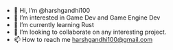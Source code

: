 - 👋 Hi, I’m @harshgandhi100
- 👀 I’m interested in Game Dev and Game Engine Dev
- 🌱 I’m currently learning Rust
- 💞️ I’m looking to collaborate on any interesting project.
- 📫 How to reach me harshgandhi100@gmail.com

<!---
harshgandhi100/harshgandhi100 is a ✨ special ✨ repository because its `README.md` (this file) appears on your GitHub profile.
You can click the Preview link to take a look at your changes.
--->
